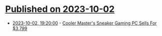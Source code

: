 # [Published on 2023-10-02](index.md)

* [2023-10-02, 19:20:00](https://hardware.slashdot.org/story/23/10/02/1918233/cooler-masters-sneaker-gaming-pc-sells-for-3799?utm_source=rss1.0mainlinkanon&utm_medium=feed) - [Cooler Master's Sneaker Gaming PC Sells For $3,799](https://hardware.slashdot.org/story/23/10/02/1918233/cooler-masters-sneaker-gaming-pc-sells-for-3799?utm_source=rss1.0mainlinkanon&utm_medium=feed)
